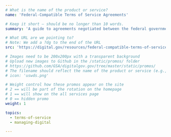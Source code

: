 ```yaml
---
# What is the name of the product or service?
name: 'Federal-Compatible Terms of Service Agreements'

# Keep it short — should be no longer than 10 words.
summary: 'A guide to agreements negotiated between the federal government and vendors who offer digital tools and services.'

# What URL are we pointing to?
# Note: We add a ?dg to the end of the URL
src: 'https://digital.gov/resources/federal-compatible-terms-of-service-agreements/'

# Images need to be 200x200px with a transparent background
# Upload new images to Github in the /static/promos/ folder
# https://github.com/GSA/digitalgov.gov/tree/master/static/promos/
# The filename should reflect the name of the product or service (e.g., challenge-gov.png)
# icon: 'uswds.png'

# Weight control how these promos appear on the site
# 2 == will be part of the rotation on the homepage
# 1 == will show on the all services page
# 0 == hidden promo
weight: 1

topics:
  - terms-of-service
  - managing-digital

---
```

